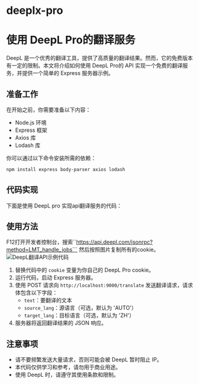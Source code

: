 # deeplx-pro

# 使用 DeepL Pro的翻译服务

DeepL 是一个优秀的翻译工具，提供了高质量的翻译结果。然而，它的免费版本有一定的限制。本文将介绍如何使用 DeepL Pro的 API 实现一个免费的翻译服务，并提供一个简单的 Express 服务器示例。

## 准备工作

在开始之前，你需要准备以下内容：

- Node.js 环境
- Express 框架
- Axios 库
- Lodash 库

你可以通过以下命令安装所需的依赖：

```bash
npm install express body-parser axios lodash
```

## 代码实现

下面是使用 DeepL pro 实现api翻译服务的代码：



## 使用方法

F12打开开发者控制台，搜索``https://api.deepl.com/jsonrpc?method=LMT_handle_jobs``` 然后按照图片复制所有的cookie。
![DeepL翻译API示例代码](https://jsd.cdn.zzko.cn/gh/xiaozhou26/tuph@main/images/屏幕截图%202024-03-06%20221503.png)


1. 替换代码中的 `cookie` 变量为你自己的 DeepL Pro cookie。
2. 运行代码，启动 Express 服务器。
3. 使用 POST 请求向 `http://localhost:9000/translate` 发送翻译请求，请求体包含以下字段：
   - `text`：要翻译的文本
   - `source_lang`：源语言（可选，默认为 'AUTO'）
   - `target_lang`：目标语言（可选，默认为 'ZH'）
4. 服务器将返回翻译结果的 JSON 响应。

## 注意事项

- 请不要频繁发送大量请求，否则可能会被 DeepL 暂时阻止 IP。
- 本代码仅供学习和参考，请勿用于商业用途。
- 使用 DeepL 时，请遵守其使用条款和限制。
